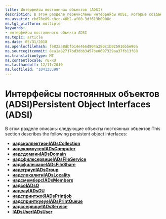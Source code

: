 ```yaml
---
title: Интерфейсы постоянных объектов (ADSI)
description: В этом разделе перечислены интерфейсы ADSI, которые создают постоянные объекты в каталоге.
ms.assetid: cbd70e89-c8cc-48b2-af00-3df613b0908e
ms.tgt_platform: multiple
keywords:
- интерфейсы постоянного объекта ADSI
ms.topic: article
ms.date: 05/31/2018
ms.openlocfilehash: fe82aa8dbfb14e466d804a280c1b025916bbe90a
ms.sourcegitcommit: 8ea1a82717bd3dbb3457be0697329aa37fb13f08
ms.translationtype: MT
ms.contentlocale: ru-RU
ms.lasthandoff: 12/11/2019
ms.locfileid: "104133398"
---
```

# <a name="persistent-object-interfaces-adsi"></a><span data-ttu-id="69644-104">Интерфейсы постоянных объектов (ADSI)</span><span class="sxs-lookup"><span data-stu-id="69644-104">Persistent Object Interfaces (ADSI)</span></span>

<span data-ttu-id="69644-105">В этом разделе описаны следующие объекты постоянных объектов:</span><span class="sxs-lookup"><span data-stu-id="69644-105">This section describes the following persistent object interfaces:</span></span>

-   [<span data-ttu-id="69644-106">**иадсколлектион**</span><span class="sxs-lookup"><span data-stu-id="69644-106">**IADsCollection**</span></span>](/windows/desktop/api/Iads/nn-iads-iadscollection)
-   [<span data-ttu-id="69644-107">**иадскомпутер**</span><span class="sxs-lookup"><span data-stu-id="69644-107">**IADsComputer**</span></span>](/windows/desktop/api/Iads/nn-iads-iadscomputer)
-   [<span data-ttu-id="69644-108">**иадсдомаин**</span><span class="sxs-lookup"><span data-stu-id="69644-108">**IADsDomain**</span></span>](/windows/desktop/api/Iads/nn-iads-iadsdomain)
-   [<span data-ttu-id="69644-109">**иадсфилесервице**</span><span class="sxs-lookup"><span data-stu-id="69644-109">**IADsFileService**</span></span>](/windows/desktop/api/Iads/nn-iads-iadsfileservice)
-   [<span data-ttu-id="69644-110">**иадсфилешаре**</span><span class="sxs-lookup"><span data-stu-id="69644-110">**IADsFileShare**</span></span>](/windows/desktop/api/Iads/nn-iads-iadsfileshare)
-   [<span data-ttu-id="69644-111">**иадсграуп**</span><span class="sxs-lookup"><span data-stu-id="69644-111">**IADsGroup**</span></span>](/windows/desktop/api/Iads/nn-iads-iadsgroup)
-   [<span data-ttu-id="69644-112">**иадслокалити**</span><span class="sxs-lookup"><span data-stu-id="69644-112">**IADsLocality**</span></span>](/windows/desktop/api/Iads/nn-iads-iadslocality)
-   [<span data-ttu-id="69644-113">**иадсмемберс**</span><span class="sxs-lookup"><span data-stu-id="69644-113">**IADsMembers**</span></span>](/windows/desktop/api/Iads/nn-iads-iadsmembers)
-   [<span data-ttu-id="69644-114">**иадсо**</span><span class="sxs-lookup"><span data-stu-id="69644-114">**IADsO**</span></span>](/windows/desktop/api/Iads/nn-iads-iadso)
-   [<span data-ttu-id="69644-115">**иадсау**</span><span class="sxs-lookup"><span data-stu-id="69644-115">**IADsOU**</span></span>](/windows/desktop/api/Iads/nn-iads-iadsou)
-   [<span data-ttu-id="69644-116">**иадспринтжоб**</span><span class="sxs-lookup"><span data-stu-id="69644-116">**IADsPrintjob**</span></span>](/windows/desktop/api/Iads/nn-iads-iadsprintjob)
-   [<span data-ttu-id="69644-117">**иадспринткуеуе**</span><span class="sxs-lookup"><span data-stu-id="69644-117">**IADsPrintQueue**</span></span>](/windows/desktop/api/Iads/nn-iads-iadsprintqueue)
-   [<span data-ttu-id="69644-118">**иадссервице**</span><span class="sxs-lookup"><span data-stu-id="69644-118">**IADsService**</span></span>](/windows/desktop/api/Iads/nn-iads-iadsservice)
-   [<span data-ttu-id="69644-119">**IADsUser**</span><span class="sxs-lookup"><span data-stu-id="69644-119">**IADsUser**</span></span>](/windows/desktop/api/Iads/nn-iads-iadsuser)

 

 




